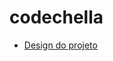 # codechella

 - <a href="https://www.figma.com/file/RLE1AW5AbCiHArmJCgbUQX/CodeChella-%7C-Challenge-I---Front-end-2023-(Copy)?type=design&node-id=48-205&mode=design&t=OeUdKR66I9QblCiv-0" >Design do projeto</a>
